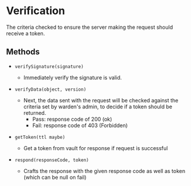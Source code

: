 # Verification #

The criteria checked to ensure the server making the request should receive a token.

## Methods ##
* `verifySignature(signature)`
  * Immediately verify the signature is valid.


* `verifyData(object, version)`
  * Next, the data sent with the request will be checked against the criteria
  set by warden's admin, to decide if a token should be returned.
    * Pass: response code of 200 (ok)
    * Fail: response code of 403 (Forbidden)


* `getToken(ttl maybe)`
  * Get a token from vault for response if request is successful


* `respond(responseCode, token)`
  * Crafts the response with the given response code as well as token (which can
    be null on fail)
